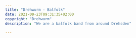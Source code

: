```yaml
---
title: "Drehwurm - Balfolk"
date: 2021-09-23T09:31:35+02:00
copyright: "Drehwurm"
description: "We are a balfolk band from around Drehsden"

---
```


